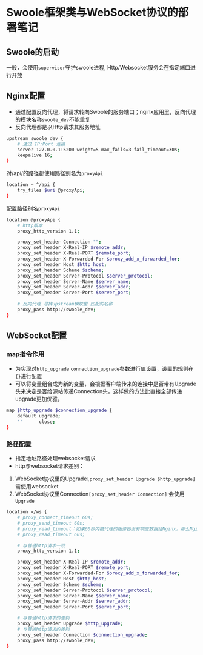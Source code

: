 # Swoole框架类与WebSocket协议的部署笔记

## Swoole的启动

一般，会使用`supervisor`守护swoole进程, Http/Websocket服务会在指定端口进行开放

## Nginx配置

- 通过配置反向代理，将请求转向Swoole的服务端口；nginx应用里，反向代理的模块名称`swoole_dev`不能重复
- 反向代理都是以Http请求其服务地址

```sh
upstream swoole_dev {
    # 通过 IP:Port 连接
    server 127.0.0.1:5200 weight=5 max_fails=3 fail_timeout=30s;
    keepalive 16;
}
```
对/api/的路径都使用路径别名为`proxyApi`

```sh
location ~ ^/api {
    try_files $uri @proxyApi;
}
```

配置路径别名`proxyApi`

```sh
location @proxyApi {
    # http版本
    proxy_http_version 1.1;

    proxy_set_header Connection "";
    proxy_set_header X-Real-IP $remote_addr;
    proxy_set_header X-Real-PORT $remote_port;
    proxy_set_header X-Forwarded-For $proxy_add_x_forwarded_for;
    proxy_set_header Host $http_host;
    proxy_set_header Scheme $scheme;
    proxy_set_header Server-Protocol $server_protocol;
    proxy_set_header Server-Name $server_name;
    proxy_set_header Server-Addr $server_addr;
    proxy_set_header Server-Port $server_port;
    
    # 反向代理 寻找upstream模块里 匹配的名称
    proxy_pass http://swoole_dev;
}
```

## WebSocket配置

### map指令作用

- 为实现对`http_upgrade` `connection_upgrade`参数进行值设置，设置的规则在`{}`进行配置
- 可以将变量组合成为新的变量，会根据客户端传来的连接中是否带有Upgrade头来决定是否给源站传递Connection头，这样做的方法比直接全部传递upgrade更加优雅。

```sh
map $http_upgrade $connection_upgrade {
    default upgrade;
    ''      close;
}
```

### 路径配置

- 指定地址路径处理websocket请求
- http与websocket请求差别：

1. WebSocket协议里的Upgrade`[proxy_set_header Upgrade $http_upgrade]` 需使用websocket
2. WebSocket协议里Connection`[proxy_set_header Connection]` 会使用`Upgrade`

```sh
location =/ws {
    # proxy_connect_timeout 60s;
    # proxy_send_timeout 60s;
    # proxy_read_timeout：如果60秒内被代理的服务器没有响应数据给Nginx，那么Nginx会关闭当前连接；同时，Swoole的心跳设置也会影响连接的关闭
    # proxy_read_timeout 60s;

    # 与普通http请求一致
    proxy_http_version 1.1;

    proxy_set_header X-Real-IP $remote_addr;
    proxy_set_header X-Real-PORT $remote_port;
    proxy_set_header X-Forwarded-For $proxy_add_x_forwarded_for;
    proxy_set_header Host $http_host;
    proxy_set_header Scheme $scheme;
    proxy_set_header Server-Protocol $server_protocol;
    proxy_set_header Server-Name $server_name;
    proxy_set_header Server-Addr $server_addr;
    proxy_set_header Server-Port $server_port;

    # 与普通http请求的差别
    proxy_set_header Upgrade $http_upgrade;
    # 与普通http请求的差别
    proxy_set_header Connection $connection_upgrade;
    proxy_pass http://swoole_dev;
}
```
